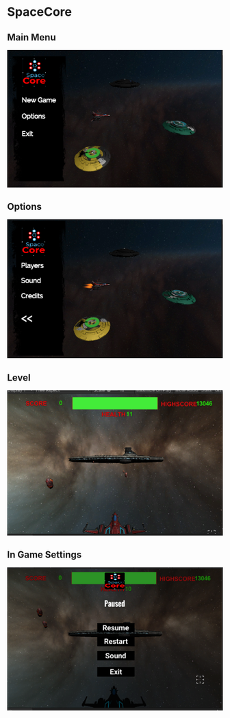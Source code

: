 # SpaceCore

## Main Menu
![Image](Images/MainMenu.png)

## Options
![Image](Images/Options.png)

 ## Level 
![Image](Images/Level1.png)

## In Game Settings
![Image](Images/InGameSettings.png) 
